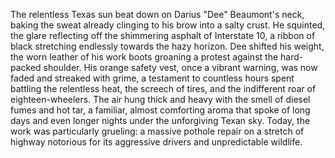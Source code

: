 The relentless Texas sun beat down on Darius "Dee" Beaumont's neck, baking the sweat already clinging to his brow into a salty crust.  He squinted, the glare reflecting off the shimmering asphalt of Interstate 10, a ribbon of black stretching endlessly towards the hazy horizon.  Dee shifted his weight, the worn leather of his work boots groaning a protest against the hard-packed shoulder.  His orange safety vest, once a vibrant warning, was now faded and streaked with grime, a testament to countless hours spent battling the relentless heat, the screech of tires, and the indifferent roar of eighteen-wheelers.  The air hung thick and heavy with the smell of diesel fumes and hot tar, a familiar, almost comforting aroma that spoke of long days and even longer nights under the unforgiving Texan sky. Today, the work was particularly grueling: a massive pothole repair on a stretch of highway notorious for its aggressive drivers and unpredictable wildlife.
